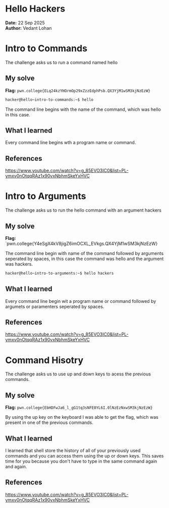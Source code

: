 # Hello Hackers

**Date:** 22 Sep 2025  
**Author:** Vedant Lohan

# Intro to Commands
The challenge asks us to run a command named hello

## My solve
**Flag:** `pwn.college{ELq24kzYHOrmOp29xZzzEdphPsb.QX3YjM1wSM3kjNzEzW}`

```bash
hacker@hello~intro-to-commands:~$ hello
```
The command line begins with the name of the command, which was hello in this case.

## What I learned
Every command line begins wth a program name or command.

## References 
https://www.youtube.com/watch?v=g_85EVO3IC0&list=PL-ymxv0nOtqqRAz1x90vxNbhmSkeYxHVC


# Intro to Arguments
The challenge asks us to run the hello command with an argument hackers

## My solve
**Flag:** `pwn.college{Y4eSgX4kV8jigZ6imOCXL_EVkgs.QX4YjM1wSM3kjNzEzW}

The command line begin with name of the command followed by arguments seperated by spaces, in this case the command was hello and the argument was hackers.

```bash
hacker@hello~intro-to-arguments:~$ hello hackers
```
## What I learned
Every command line begin wit a program name or command followed by argumets or paramenters seperated by spaces.

## References 
https://www.youtube.com/watch?v=g_85EVO3IC0&list=PL-ymxv0nOtqqRAz1x90vxNbhmSkeYxHVC



# Command Hisotry
The challenge asks us to use up and down keys to acess the previous commands.


## My solve
**Flag:** `pwn.college{EbHDFwJa6_l_gG1tq3sNFE0YL6I.0lNzEzNxwSM3kjNzEzW}`

By using the up key on the keyboard I was able to get the flag, which was present in one of the previous commands.


## What I learned
I learned that shell store the history of all of your previously used commands and you can access them using the up or down keys. This saves time for you because you don't have to type in the same command again and again.

## References 
https://www.youtube.com/watch?v=g_85EVO3IC0&list=PL-ymxv0nOtqqRAz1x90vxNbhmSkeYxHVC



